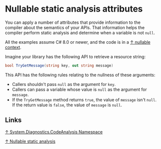 # Nullable static analysis attributes

You can apply a number of attributes that provide information to the compiler about the semantics of your APIs. That information helps the compiler perform static analysis and determine when a variable is not `null`.

All the examples assume C# 8.0 or newer, and the code is in a [↑ nullable context](https://docs.microsoft.com/en-us/dotnet/csharp/nullable-references#nullable-contexts).

Imagine your library has the following API to retrieve a resource string:

```csharp
bool TryGetMessage(string key, out string message)
```

This API has the following rules relating to the nullness of these arguments:

- Callers shouldn't pass `null` as the argument for `key`.
- Callers can pass a variable whose value is `null` as the argument for `message`.
- If the `TryGetMessage` method returns `true`, the value of `message` isn't `null`. If the return value is `false`, the value of `message` is `null`.

## Links

[↑ System.Diagnostics.CodeAnalysis Namespace](https://docs.microsoft.com/en-us/dotnet/api/system.diagnostics.codeanalysis)

[↑ Nullable static analysis](https://docs.microsoft.com/en-us/dotnet/csharp/language-reference/attributes/nullable-analysis)
